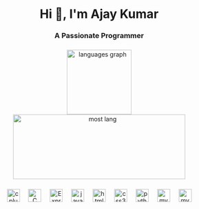 <h1 align="center">Hi 👋, I'm Ajay Kumar</h1>
<h3 align="center">A Passionate Programmer</h3>

###

<div align="center">
  <img src="https://github-readme-stats.vercel.app/api?username=AJAYKUMAR-01&theme=dark&show_icons=true&hide_border=false&count_private=true" height="150" alt="languages graph" />
  <img src="https://github-readme-stats.vercel.app/api/top-langs/?username=AJAYKUMAR-01&theme=dark&show_icons=true&hide_border=false&layout=compact" height="150" 
alt="most lang" width="400" />
</div>

###


###

<div align="center">
  <img src="https://cdn.jsdelivr.net/npm/simple-icons@3.13.0/icons/cplusplus.svg" height="30" alt="cplusplus logo"  />
  <img width="12" />
  <img src="https://cdn.jsdelivr.net/npm/simple-icons@3.13.0/icons/c.svg" height="30" alt="C logo"  />
  <img width="12" />
  <img src="https://cdn.jsdelivr.net/npm/simple-icons@3.13.0/icons/node-dot-js.svg" height="30" alt="Express logo"  />
  <img width="12" />
  <img src="https://cdn.jsdelivr.net/npm/simple-icons@3.13.0/icons/javascript.svg" height="30" alt="javascript logo"  />
  <img width="12" />
  <img src="https://cdn.jsdelivr.net/npm/simple-icons@3.13.0/icons/html5.svg" height="30" alt="html5 logo"  />
  <img width="12" />
  <img src="https://cdn.jsdelivr.net/npm/simple-icons@3.13.0/icons/css3.svg" height="30" alt="css3 logo"  />
  <img width="12" />
  <img src="https://cdn.jsdelivr.net/npm/simple-icons@3.13.0/icons/python.svg" height="30" alt="python logo"  />
  <img width="12" />
  <img src="https://cdn.jsdelivr.net/npm/simple-icons@3.13.0/icons/mysql.svg" height="30" alt="mysql logo"  />
  <img width="12" />
  <img src="https://cdn.jsdelivr.net/npm/simple-icons@3.13.0/icons/mongodb.svg" height="30" alt="mysql logo"  />
</div>

###
